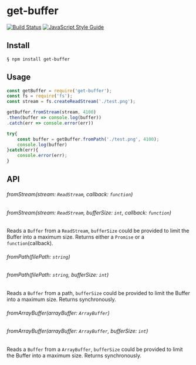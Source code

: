 # get-buffer

[![Build Status](https://travis-ci.org/emilsivervik/get-buffer.svg?branch=master)](https://travis-ci.org/emilsivervik/get-buffer) [![JavaScript Style Guide](https://img.shields.io/badge/code_style-standard-brightgreen.svg)](https://standardjs.com)
## Install
```
§ npm install get-buffer
```

## Usage

``` js
const getBuffer = require('get-buffer');
const fs = require('fs');
const stream = fs.createReadStream('./test.png');

getBuffer.fromStream(stream, 4100)
.then(buffer => console.log(buffer))
.catch(err => console.error(err))

try{
    const buffer = getBuffer.fromPath('./test.png', 4100);
    console.log(buffer)
}catch(err){
    console.error(err);
}
```

## API

###### fromStream(stream: `ReadStream`, callback: `function`)
###### fromStream(stream: `ReadStream`, bufferSize: `int`, callback: `function`)
Reads a `Buffer` from a `ReadStream`, `bufferSize` could be provided to limit the Buffer into a maximum size. Returns either a `Promise` or a `function`(callback).

###### fromPath(filePath: `string`)
###### fromPath(filePath: `string`, bufferSize: `int`)
Reads a `Buffer` from a path, `bufferSize` could be provided to limit the Buffer into a maximum size. Returns synchronously.

###### fromArrayBuffer(arrayBuffer: `ArrayBuffer`)
###### fromArrayBuffer(arrayBuffer: `ArrayBuffer`, bufferSize: `int`)
Reads a `Buffer` from a `ArrayBuffer`, `bufferSize` could be provided to limit the Buffer into a maximum size. Returns synchronously.